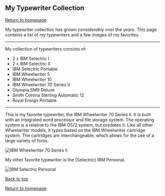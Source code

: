 ## My Typewriter Collection

[Return to homepage](README.md)

My typewriter collection has grown *considerably* over the years. This page contains a list of my typewriters and a few images of my favorites.

***

My collection of typewriters consists of:

* 2 x IBM Selectric I 
* 2 x IBM Selectric II
* IBM Selectric Portable
* IBM Wheelwriter 5
* IBM Wheelwriter 10
* IBM Wheelwriter 70 Series II
* Olympia SM9 Deluxe
* Smith Corona Sterling Automatic 12
* Royal Ensign Portable

***

This is my favorite typewriter, the IBM Wheelwriter 70 Series II. It is built with an integrated word processor and file storage system. The operating system is a relative to the IBM OS/2 system, but predates it. Like all other Wheelwriter models, it types based on the IBM Wheelwriter cartridge system. The cartridges are interchangeable, which allows for the use of a large variety of fonts.

![IBM Wheelwriter 70 Series II](https://i.imgur.com/UkjAmOv.jpg)

My other favorite typewriter is the (Selectric) IBM Personal.

![IBM Selectric Personal](https://i.imgur.com/hhyNZ47.jpg)

[Back to top](#)

[Return to homepage](README.md)
